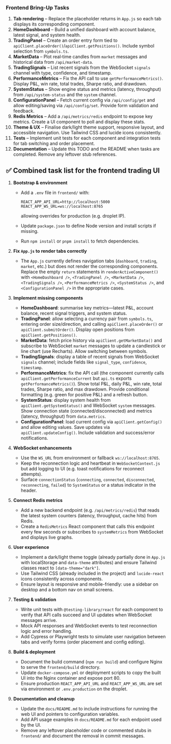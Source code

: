 
### Frontend Bring‑Up Tasks

1. **Tab rendering** – Replace the placeholder returns in `App.js` so each tab displays its corresponding component.
2. **HomeDashboard** – Build a unified dashboard with account balance, latest signal, and system health.
3. **TradingPanel** – Create an order entry form tied to `apiClient.placeOrder()`/`apiClient.getPositions()`. Include symbol selection from `symbols.ts`.
4. **MarketData** – Plot real‑time candles from `market` messages and historical data from `/api/market-data`.
5. **TradingSignals** – List recent signals from the WebSocket `signals` channel with type, confidence, and timestamp.
6. **PerformanceMetrics** – Fix the API call to use `getPerformanceMetrics()`. Display P\&L, win rate, total trades, Sharpe ratio, and drawdown.
7. **SystemStatus** – Show engine status and metrics (latency, throughput) from `/api/system-status` and the `system` channel.
8. **ConfigurationPanel** – Fetch current config via `/api/config/get` and allow editing/saving via `/api/config/set`. Provide form validation and feedback.
9. **Redis Metrics** – Add a `/api/metrics/redis` endpoint to expose key metrics. Create a UI component to poll and display these stats.
10. **Theme & UX** – Finalise dark/light theme support, responsive layout, and accessible navigation. Use Tailwind CSS and lucide icons consistently.
11. **Tests** – Implement unit tests for each component and integration tests for tab switching and order placement.
12. **Documentation** – Update this TODO and the README when tasks are completed. Remove any leftover stub references.

## ✅ Combined task list for the frontend trading UI

1. **Bootstrap & environment**

   * Add a `.env` file in `frontend/` with:

     ```
     REACT_APP_API_URL=http://localhost:5000
     REACT_APP_WS_URL=ws://localhost:8765
     ```

     allowing overrides for production (e.g. droplet IP).
   * Update `package.json` to define Node version and install scripts if missing.
   * Run `npm install` or `pnpm install` to fetch dependencies.

2. **Fix `App.js` to render tabs correctly**

   * The `App.js` currently defines navigation tabs (`dashboard`, `trading`, `market`, etc.) but does not render the corresponding components. Replace the empty `return` statements in `renderActiveComponent()` with `<HomeDashboard />`, `<TradingPanel />`, `<MarketData />`, `<TradingSignals />`, `<PerformanceMetrics />`, `<SystemStatus />`, and `<ConfigurationPanel />` in the appropriate cases.

3. **Implement missing components**

   * **HomeDashboard**: summarise key metrics—latest P\&L, account balance, recent signal triggers, and system status.
   * **TradingPanel**: allow selecting a currency pair from `symbols.ts`, entering order size/direction, and calling `apiClient.placeOrder()` or `apiClient.submitOrder()`. Display open positions from `apiClient.getPositions()`.
   * **MarketData**: fetch price history via `apiClient.getMarketData()` and subscribe to WebSocket `market` messages to update a candlestick or line chart (use Recharts). Allow switching between symbols.
   * **TradingSignals**: display a table of recent signals from WebSocket `signals` channel; include fields like `signal_type`, `confidence`, `timestamp`.
   * **PerformanceMetrics**: fix the API call (the component currently calls `apiClient.getPerformanceCurrent` but `api.ts` exports `getPerformanceMetrics()`). Show total P\&L, daily P\&L, win rate, total trades, Sharpe ratio, and max drawdown. Provide conditional formatting (e.g. green for positive P\&L) and a refresh button.
   * **SystemStatus**: display system health from `apiClient.getSystemStatus()` and WebSocket `system` messages. Show connection state (connected/disconnected) and metrics (latency, throughput) from `data.metrics`.
   * **ConfigurationPanel**: load current config via `apiClient.getConfig()` and allow editing values. Save updates via `apiClient.updateConfig()`. Include validation and success/error notifications.

4. **WebSocket enhancements**

   * Use the `WS_URL` from environment or fallback `ws://localhost:8765`.
   * Keep the reconnection logic and heartbeat in `WebSocketContext.js` but add logging to UI (e.g. toast notifications for reconnect attempts).
   * Surface `connectionStatus` (`connecting`, `connected`, `disconnected`, `reconnecting`, `failed`) to `SystemStatus` or a status indicator in the header.

5. **Connect Redis metrics**

   * Add a new backend endpoint (e.g. `/api/metrics/redis`) that reads the latest system counters (latency, throughput, cache hits) from Redis.
   * Create a `RedisMetrics` React component that calls this endpoint every few seconds or subscribes to `systemMetrics` from WebSocket and displays live graphs.

6. **User experience**

   * Implement a dark/light theme toggle (already partially done in `App.js` with localStorage and `data-theme` attributes) and ensure Tailwind classes react to `[data-theme="dark"]`.
   * Use Tailwind CSS (already included in the project) and `lucide-react` icons consistently across components.
   * Ensure layout is responsive and mobile-friendly: use a sidebar on desktop and a bottom nav on small screens.

7. **Testing & validation**

   * Write unit tests with `@testing-library/react` for each component to verify that API calls succeed and UI updates when WebSocket messages arrive.
   * Mock API responses and WebSocket events to test reconnection logic and error handling.
   * Add Cypress or Playwright tests to simulate user navigation between tabs and verify forms (order placement and config editing).

8. **Build & deployment**

   * Document the build command (`npm run build`) and configure Nginx to serve the `frontend/build` directory.
   * Update `docker-compose.yml` or deployment scripts to copy the built UI into the Nginx container and expose port 80.
   * Ensure production `REACT_APP_API_URL` and `REACT_APP_WS_URL` are set via environment or `.env.production` on the droplet.

9. **Documentation and cleanup**

   * Update the `docs/README.md` to include instructions for running the web UI and pointers to configuration variables.
   * Add API usage examples in `docs/README.md` for each endpoint used by the UI.
   * Remove any leftover placeholder code or commented stubs in `frontend/` and document the removal in commit messages.

